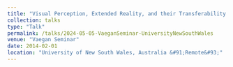```yaml
---
title: "Visual Perception, Extended Reality, and their Transferability into Medical Applications"
collection: talks
type: "Talk"
permalink: /talks/2024-05-05-VaeganSeminar-UniversityNewSouthWales
venue: "Vaegan Seminar"
date: 2014-02-01
location: "University of New South Wales, Australia &#91;Remote&#93;"
---
```


<!---
[More information here](http://example2.com)
This is a description of your talk, which is a markdown files that can be all markdown-ified like any other post. Yay markdown!

This talk will present some examples of how fundamental concepts on visual perception can be integrated into the design of extended reality applications to promote successful transferability into medical applications. I will first introduce some of the challenges faced when designing mixed reality solutions for medical applications and describe how integrating fundamental concepts of visual perception can contribute to overcoming some of these challenges.

In addition, I will exemplify how the use of virtual environments can enable the generation of synthetic datasets, and contribute to the development of learning-based algorithms and training systems.

Lastly, I will present how learning-based and extended reality algorithms can be combined to enable the visualization of anatomical structures using multiple imaging modalities during surgical procedures in orthopedics.
-->
